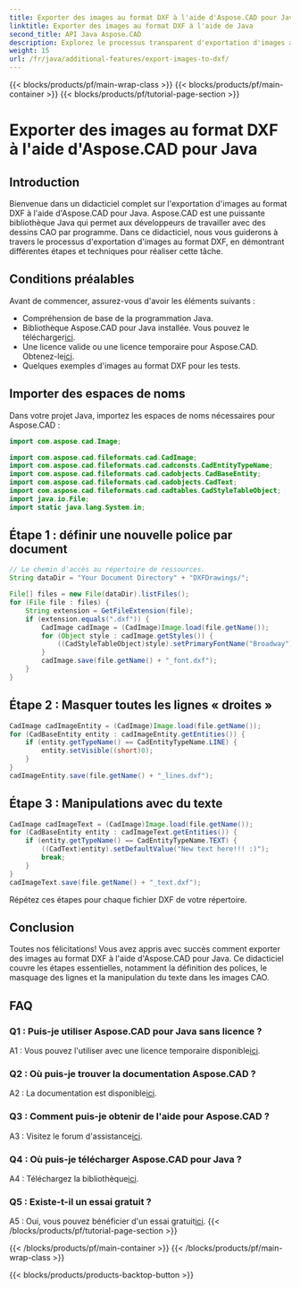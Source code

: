 ```yaml
---
title: Exporter des images au format DXF à l'aide d'Aspose.CAD pour Java
linktitle: Exporter des images au format DXF à l'aide de Java
second_title: API Java Aspose.CAD
description: Explorez le processus transparent d'exportation d'images au format DXF à l'aide d'Aspose.CAD pour Java. Guide étape par étape, FAQ et bien plus encore.
weight: 15
url: /fr/java/additional-features/export-images-to-dxf/
---
```


{{< blocks/products/pf/main-wrap-class >}}
{{< blocks/products/pf/main-container >}}
{{< blocks/products/pf/tutorial-page-section >}}

# Exporter des images au format DXF à l'aide d'Aspose.CAD pour Java

## Introduction

Bienvenue dans un didacticiel complet sur l'exportation d'images au format DXF à l'aide d'Aspose.CAD pour Java. Aspose.CAD est une puissante bibliothèque Java qui permet aux développeurs de travailler avec des dessins CAO par programme. Dans ce didacticiel, nous vous guiderons à travers le processus d'exportation d'images au format DXF, en démontrant différentes étapes et techniques pour réaliser cette tâche.

## Conditions préalables

Avant de commencer, assurez-vous d'avoir les éléments suivants :

- Compréhension de base de la programmation Java.
-  Bibliothèque Aspose.CAD pour Java installée. Vous pouvez le télécharger[ici](https://releases.aspose.com/cad/java/).
- Une licence valide ou une licence temporaire pour Aspose.CAD. Obtenez-le[ici](https://purchase.aspose.com/temporary-license/).
- Quelques exemples d'images au format DXF pour les tests.

## Importer des espaces de noms

Dans votre projet Java, importez les espaces de noms nécessaires pour Aspose.CAD :

```java
import com.aspose.cad.Image;

import com.aspose.cad.fileformats.cad.CadImage;
import com.aspose.cad.fileformats.cad.cadconsts.CadEntityTypeName;
import com.aspose.cad.fileformats.cad.cadobjects.CadBaseEntity;
import com.aspose.cad.fileformats.cad.cadobjects.CadText;
import com.aspose.cad.fileformats.cad.cadtables.CadStyleTableObject;
import java.io.File;
import static java.lang.System.in;
```

## Étape 1 : définir une nouvelle police par document

```java
// Le chemin d'accès au répertoire de ressources.
String dataDir = "Your Document Directory" + "DXFDrawings/";

File[] files = new File(dataDir).listFiles();
for (File file : files) {
    String extension = GetFileExtension(file);
    if (extension.equals(".dxf")) {
        CadImage cadImage = (CadImage)Image.load(file.getName());
        for (Object style : cadImage.getStyles()) {
            ((CadStyleTableObject)style).setPrimaryFontName("Broadway");
        }
        cadImage.save(file.getName() + "_font.dxf");
    }
}
```

## Étape 2 : Masquer toutes les lignes « droites »

```java
CadImage cadImageEntity = (CadImage)Image.load(file.getName());
for (CadBaseEntity entity : cadImageEntity.getEntities()) {
    if (entity.getTypeName() == CadEntityTypeName.LINE) {
        entity.setVisible((short)0);
    }
}
cadImageEntity.save(file.getName() + "_lines.dxf");
```

## Étape 3 : Manipulations avec du texte

```java
CadImage cadImageText = (CadImage)Image.load(file.getName());
for (CadBaseEntity entity : cadImageText.getEntities()) {
    if (entity.getTypeName() == CadEntityTypeName.TEXT) {
        ((CadText)entity).setDefaultValue("New text here!!! :)");
        break;
    }
}
cadImageText.save(file.getName() + "_text.dxf");
```

Répétez ces étapes pour chaque fichier DXF de votre répertoire.

## Conclusion

Toutes nos félicitations! Vous avez appris avec succès comment exporter des images au format DXF à l'aide d'Aspose.CAD pour Java. Ce didacticiel couvre les étapes essentielles, notamment la définition des polices, le masquage des lignes et la manipulation du texte dans les images CAO.

## FAQ

### Q1 : Puis-je utiliser Aspose.CAD pour Java sans licence ?

 A1 : Vous pouvez l'utiliser avec une licence temporaire disponible[ici](https://purchase.aspose.com/temporary-license/).

### Q2 : Où puis-je trouver la documentation Aspose.CAD ?

 A2 : La documentation est disponible[ici](https://reference.aspose.com/cad/java/).

### Q3 : Comment puis-je obtenir de l'aide pour Aspose.CAD ?

 A3 : Visitez le forum d'assistance[ici](https://forum.aspose.com/c/cad/19).

### Q4 : Où puis-je télécharger Aspose.CAD pour Java ?

 A4 : Téléchargez la bibliothèque[ici](https://releases.aspose.com/cad/java/).

### Q5 : Existe-t-il un essai gratuit ?

 A5 : Oui, vous pouvez bénéficier d'un essai gratuit[ici](https://releases.aspose.com/).
{{< /blocks/products/pf/tutorial-page-section >}}

{{< /blocks/products/pf/main-container >}}
{{< /blocks/products/pf/main-wrap-class >}}

{{< blocks/products/products-backtop-button >}}
